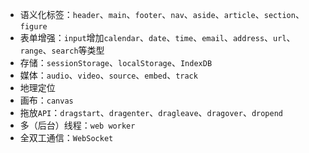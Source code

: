 - 语义化标签：`header`、`main`、`footer`、`nav`、`aside`、`article`、`section`、`figure`
- 表单增强：`input`增加`calendar`、`date`、`time`、`email`、`address`、`url`、`range`、`search`等类型
- 存储：`sessionStorage`、`localStorage`、`IndexDB`
- 媒体：`audio`、`video`、`source`、`embed`、`track`
- 地理定位
- 画布：`canvas`
- 拖放`API`：`dragstart`、`dragenter`、`dragleave`、`dragover`、`dropend`
- 多（后台）线程：`web worker`
- 全双工通信：`WebSocket`
